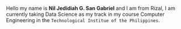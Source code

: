 Hello my name is **Nil Jedidiah G. San Gabriel** and I am from Rizal, I am currently taking Data Science as my track in my course Computer Engineering in the `Technological Institue of the Philippines`. 
